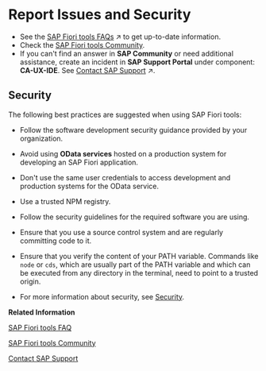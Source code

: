 <!-- loio7c755a5e7f914c2f816e5a6e28cf377c -->

# Report Issues and Security



-   See the [SAP Fiori tools FAQs](https://help.sap.com/viewer/8ded5d47096040ae9e43d8d4e2d3adf8/Latest/en-US/160b4d8c680c463daf20c7399e2dc6ad.html "") :arrow_upper_right: to get up-to-date information.
-   Check the [SAP Fiori tools Community](https://help.sap.com/viewer/disclaimer-for-links?q=https://answers.sap.com/tags/73555000100800002345).
-   If you can't find an answer in **SAP Community** or need additional assistance, create an incident in **SAP Support Portal** under component: **CA-UX-IDE**. See [Contact SAP Support](https://help.sap.com/viewer/1bb01966b27a429ebf62fa2e45354fea/Latest/en-US/5b5d9dc53aac46b69caebb95c1a242eb.html "") :arrow_upper_right:.



<a name="loio7c755a5e7f914c2f816e5a6e28cf377c__section_rqh_4nm_ylb"/>

## Security

The following best practices are suggested when using SAP Fiori tools:

-   Follow the software development security guidance provided by your organization.
-   Avoid using **OData services** hosted on a production system for developing an SAP Fiori application.
-   Don't use the same user credentials to access development and production systems for the OData service.
-   Use a trusted NPM registry.
-   Follow the security guidelines for the required software you are using.
-   Ensure that you use a source control system and are regularly committing code to it.
-   Ensure that you verify the content of your PATH variable. Commands like `node` or `cds`, which are usually part of the PATH variable and which can be executed from any directory in the terminal, need to point to a trusted origin.

-   For more information about security, see [Security](../Deploying-an-Application/security-8a147c6.md).

**Related Information**  


[SAP Fiori tools FAQ](https://help.sap.com/viewer/42532dbd1ebb434a80506113970f96e9/Latest/en-US)

[SAP Fiori tools Community](https://answers.sap.com/tags/73555000100800002345)

[Contact SAP Support](https://help.sap.com/viewer/1bb01966b27a429ebf62fa2e45354fea/Latest/en-US)

